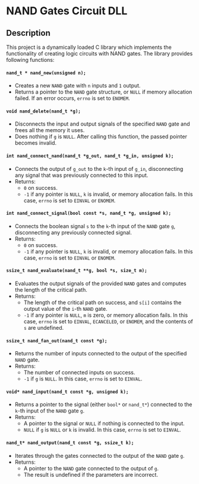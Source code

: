 # NAND Gates Circuit DLL

## Description

This project is a dynamically loaded C library which implements the functionality of creating logic circuits with NAND gates.
The library provides following functions:
#### `nand_t * nand_new(unsigned n);`
- Creates a new `NAND` gate with `n` inputs and `1` output.
- Returns a pointer to the `NAND` gate structure, or `NULL` if memory allocation failed. If an error occurs, `errno` is set to `ENOMEM`.

#### `void nand_delete(nand_t *g);`
- Disconnects the input and output signals of the specified `NAND` gate and frees all the memory it uses.
- Does nothing if `g` is `NULL`. After calling this function, the passed pointer becomes invalid.

#### `int nand_connect_nand(nand_t *g_out, nand_t *g_in, unsigned k);`
- Connects the output of `g_out` to the `k`-th input of `g_in`, disconnecting any signal that was previously connected to this input.
- Returns:
  - `0` on success.
  - `-1` if any pointer is `NULL`, `k` is invalid, or memory allocation fails. In this case, `errno` is set to `EINVAL` or `ENOMEM`.

#### `int nand_connect_signal(bool const *s, nand_t *g, unsigned k);`
- Connects the boolean signal `s` to the `k`-th input of the `NAND` gate `g`, disconnecting any previously connected signal.
- Returns:
  - `0` on success.
  - `-1` if any pointer is `NULL`, `k` is invalid, or memory allocation fails. In this case, `errno` is set to `EINVAL` or `ENOMEM`.

#### `ssize_t nand_evaluate(nand_t **g, bool *s, size_t m);`
- Evaluates the output signals of the provided `NAND` gates and computes the length of the critical path.
- Returns:
  - The length of the critical path on success, and `s[i]` contains the output value of the `i`-th `NAND` gate.
  - `-1` if any pointer is `NULL`, `m` is zero, or memory allocation fails. In this case, `errno` is set to `EINVAL`, `ECANCELED`, or `ENOMEM`, and the contents of `s` are undefined.

#### `ssize_t nand_fan_out(nand_t const *g);`
- Returns the number of inputs connected to the output of the specified `NAND` gate.
- Returns:
  - The number of connected inputs on success.
  - `-1` if `g` is `NULL`. In this case, `errno` is set to `EINVAL`.

#### `void* nand_input(nand_t const *g, unsigned k);`
- Returns a pointer to the signal (either `bool*` or `nand_t*`) connected to the `k`-th input of the `NAND` gate `g`.
- Returns:
  - A pointer to the signal or `NULL` if nothing is connected to the input.
  - `NULL` if `g` is `NULL` or `k` is invalid. In this case, `errno` is set to `EINVAL`.

#### `nand_t* nand_output(nand_t const *g, ssize_t k);`
- Iterates through the gates connected to the output of the `NAND` gate `g`.
- Returns:
  - A pointer to the `NAND` gate connected to the output of `g`.
  - The result is undefined if the parameters are incorrect.
